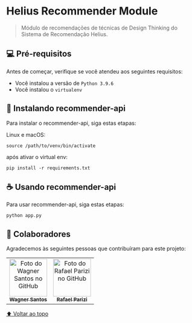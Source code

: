 # Helius Recommender Module

<!---Esses são exemplos. Veja https://shields.io para outras pessoas ou para personalizar este conjunto de escudos. Você pode querer incluir dependências, status do projeto e informações de licença aqui--->



> Módulo de recomendações de técnicas de Design Thinking do Sistema de Recomendação Helius.


## 💻 Pré-requisitos

Antes de começar, verifique se você atendeu aos seguintes requisitos:
<!---Estes são apenas requisitos de exemplo. Adicionar, duplicar ou remover conforme necessário--->
* Você instalou a versão de `Python 3.9.6`
* Você instalou o `virtualenv`

## 🚀 Instalando recommender-api

Para instalar o recommender-api, siga estas etapas:

Linux e macOS:
```
source /path/to/venv/bin/activate
```
após ativar o virtual env:
```
pip install -r requirements.txt
```

## ☕ Usando recommender-api

Para usar recommender-api, siga estas etapas:

```
python app.py
```

## 🤝 Colaboradores

Agradecemos às seguintes pessoas que contribuíram para este projeto:

<table>
  <tr>
    <td align="center">
      <a href="#">
        <img src="https://avatars.githubusercontent.com/u/1970128?v=4" width="100px;" alt="Foto do Wagner Santos no GitHub"/><br>
        <sub>
          <b>Wagner Santos</b>
        </sub>
      </a>
    </td>
    <td align="center">
      <a href="#">
        <img src="https://avatars.githubusercontent.com/u/12882561?v=4" width="100px;" alt="Foto do Rafael Parizi no GitHub"/><br>
        <sub>
          <b>Rafael Parizi</b>
        </sub>
      </a>
    </td>
  </tr>
</table>

[⬆ Voltar ao topo](#helius-recommender-module)<br>
